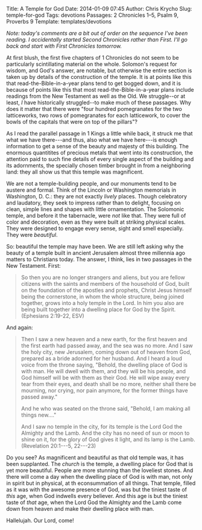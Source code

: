 Title: A Temple for God
Date: 2014-01-09 07:45
Author: Chris Krycho
Slug: temple-for-god
Tags: devotions
Passages: 2 Chronicles 1–5, Psalm 9, Proverbs 9
Template: templates/devotions

<i class=editorial>Note: today's comments are a bit out of order on the sequence I've been reading. I accidentally started *Second* Chronicles rather than *First*. I'll go back and start with First Chronicles tomorrow.</i>

At first blush, the first five chapters of 1 Chronicles do not seem to be particularly scintillating material on the whole. Solomon's request for wisdom, and God's answer, are notable, but otherwise the entire section is taken up by details of the construction of the temple. It is at points like this that read-the-Bible-in-a-year plans tend to get bogged down, and it is because of points like this that most read-the-Bible-in-a-year plans include readings from the New Testament as well as the Old. We struggle--or at least, *I* have historically struggled--to make much of these passages. Why does it matter that there were "four hundred pomegranates for the two latticeworks, two rows of pomegranates for each latticework, to cover the bowls of the capitals that were on top of the pillars"?

As I read the parallel passage in 1 Kings a little while back, it struck me that what we have there---and thus, also what we have here---is enough information to get a sense of the beauty and majesty of this building. The enormous quantitites of precious metals that went into its construction, the attention paid to such fine details of every single aspect of the building and its adornments, the specially chosen timber brought in from a neighboring land: they all show us that this temple was magnificent.

We are not a temple-building people, and our monuments tend to be austere and formal. Think of the Lincoln or Washington memorials in Washington, D. C.: they are not exactly *lively* places. Though celebratory and laudatory, they seek to impress rather than to delight, focusing on clean, simple lines and shapes with little ornamentation. The Solomonic temple, and before it the tabernacle, were *not* like that. They were full of color and decoration, even as they were built at striking physical scales. They were designed to engage every sense, sight and smell especially. They were *beautiful*.

So: beautiful the temple may have been. We are still left asking why the beauty of a temple built in ancient Jerusalem almost three millennia ago matters to Christians today. The answer, I think, lies in two passages in the New Testament. First:

> So then you are no longer strangers and aliens, but you are fellow citizens with the saints and members of the household of God, built on the foundation of the apostles and prophets, Christ Jesus himself being the cornerstone, in whom the whole structure, being joined together, grows into a holy temple in the Lord. In him you also are being built together into a dwelling place for God by the Spirit. (Ephesians 2:19-22, ESV)

And again:

> Then I saw a new heaven and a new earth, for the first heaven and the first earth had passed away, and the sea was no more. And I saw the holy city, new Jerusalem, coming down out of heaven from God, prepared as a bride adorned for her husband. And I heard a loud voice from the throne saying, "Behold, the dwelling place of God is with man. He will dwell with them, and they will be his people, and God himself will be with them as their God. He will wipe away every tear from their eyes, and death shall be no more, neither shall there be mourning, nor crying, nor pain anymore, for the former things have passed away."
> 
> And he who was seated on the throne said, "Behold, I am making all things new...."
>
> And I saw no temple in the city, for its temple is the Lord God the Almighty and the Lamb. And the city has no need of sun or moon to shine on it, for the glory of God gives it light, and its lamp is the Lamb. (Revelation 20:1---5, 22---23)

Do you see? As magnificent and beautiful as that old temple was, it has been supplanted. The *church* is the temple, a dwelling place for God that is yet more beautiful. People are more stunning than the loveliest stones. And there will come a day when the dwelling place of God is with man, not only in spirit but in physical, at th econsummation of all things. That temple, filled as it was with the awesome presence of God, was but the tiniest taste of *this* age, when God indwells every believer. And this age is but the tiniest taste of *that* age, when the Lord God the Almighty and the Lamb come down from heaven and make their dwelling place with man.

Hallelujah. Our Lord, come!